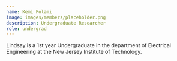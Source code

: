 ```yaml
---
name: Kemi Folami
image: images/members/placeholder.png
description: Undergraduate Researcher 
role: undergrad 
---
```


Lindsay is a 1st year Undergraduate in the department of Electrical Engineering at the New Jersey Institute of Technology.